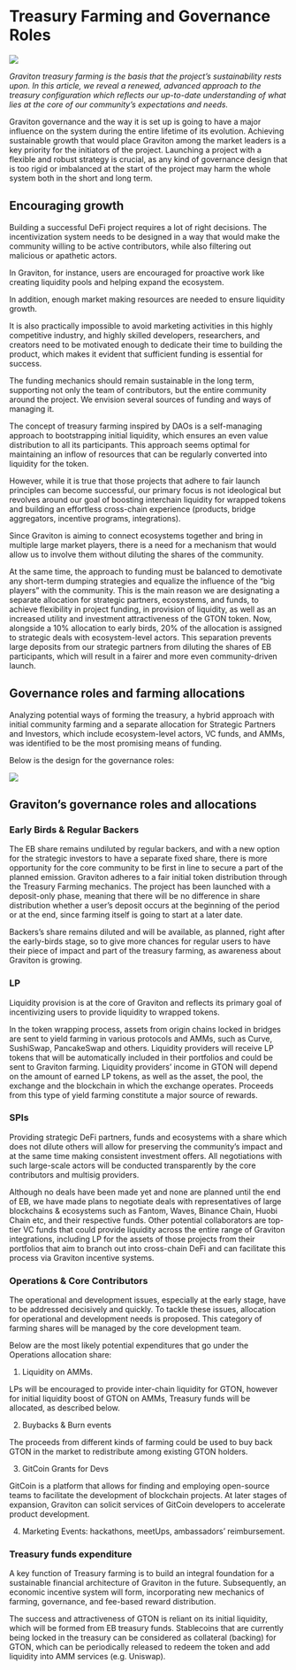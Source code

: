 # Treasury Farming and Governance Roles

![](https://miro.medium.com/max/6400/1*rw0t0RlFYXujUCT0zTXMFQ@2x.png)

_Graviton treasury farming is the basis that the project’s sustainability rests upon. In this article, we reveal a renewed, advanced approach to the treasury configuration which reflects our up-to-date understanding of what lies at the core of our community’s expectations and needs._

Graviton governance and the way it is set up is going to have a major influence on the system during the entire lifetime of its evolution. Achieving sustainable growth that would place Graviton among the market leaders is a key priority for the initiators of the project. Launching a project with a flexible and robust strategy is crucial, as any kind of governance design that is too rigid or imbalanced at the start of the project may harm the whole system both in the short and long term.

## Encouraging growth <a id="9ee9"></a>

Building a successful DeFi project requires a lot of right decisions. The incentivization system needs to be designed in a way that would make the community willing to be active contributors, while also filtering out malicious or apathetic actors.

In Graviton, for instance, users are encouraged for proactive work like creating liquidity pools and helping expand the ecosystem.

In addition, enough market making resources are needed to ensure liquidity growth.

It is also practically impossible to avoid marketing activities in this highly competitive industry, and highly skilled developers, researchers, and creators need to be motivated enough to dedicate their time to building the product, which makes it evident that sufficient funding is essential for success.

The funding mechanics should remain sustainable in the long term, supporting not only the team of contributors, but the entire community around the project. We envision several sources of funding and ways of managing it.

The concept of treasury farming inspired by DAOs is a self-managing approach to bootstrapping initial liquidity, which ensures an even value distribution to all its participants. This approach seems optimal for maintaining an inflow of resources that can be regularly converted into liquidity for the token.

However, while it is true that those projects that adhere to fair launch principles can become successful, our primary focus is not ideological but revolves around our goal of boosting interchain liquidity for wrapped tokens and building an effortless cross-chain experience \(products, bridge aggregators, incentive programs, integrations\).

Since Graviton is aiming to connect ecosystems together and bring in multiple large market players, there is a need for a mechanism that would allow us to involve them without diluting the shares of the community.

At the same time, the approach to funding must be balanced to demotivate any short-term dumping strategies and equalize the influence of the “big players” with the community. This is the main reason we are designating a separate allocation for strategic partners, ecosystems, and funds, to achieve flexibility in project funding, in provision of liquidity, as well as an increased utility and investment attractiveness of the GTON token. Now, alongside a 10% allocation to early birds, 20% of the allocation is assigned to strategic deals with ecosystem-level actors. This separation prevents large deposits from our strategic partners from diluting the shares of EB participants, which will result in a fairer and more even community-driven launch.

## Governance roles and farming allocations <a id="f6aa"></a>

Analyzing potential ways of forming the treasury, a hybrid approach with initial community farming and a separate allocation for Strategic Partners and Investors, which include ecosystem-level actors, VC funds, and AMMs, was identified to be the most promising means of funding.

Below is the design for the governance roles:

![](https://miro.medium.com/max/1908/0*95SO1uprGd4RWdqx)

## Graviton’s governance roles and allocations

### Early Birds & Regular Backers

The EB share remains undiluted by regular backers, and with a new option for the strategic investors to have a separate fixed share, there is more opportunity for the core community to be first in line to secure a part of the planned emission. Graviton adheres to a fair initial token distribution through the Treasury Farming mechanics. The project has been launched with a deposit-only phase, meaning that there will be no difference in share distribution whether a user’s deposit occurs at the beginning of the period or at the end, since farming itself is going to start at a later date.

Backers’s share remains diluted and will be available, as planned, right after the early-birds stage, so to give more chances for regular users to have their piece of impact and part of the treasury farming, as awareness about Graviton is growing.

### LP

Liquidity provision is at the core of Graviton and reflects its primary goal of incentivizing users to provide liquidity to wrapped tokens.

In the token wrapping process, assets from origin chains locked in bridges are sent to yield farming in various protocols and АММs, such as Curve, SushiSwap, PancakeSwap and others. Liquidity providers will receive LP tokens that will be automatically included in their portfolios and could be sent to Graviton farming. Liquidity providers’ income in GTON will depend on the amount of earned LP tokens, as well as the asset, the pool, the exchange and the blockchain in which the exchange operates. Proceeds from this type of yield farming constitute a major source of rewards.

### SPIs

Providing strategic DeFi partners, funds and ecosystems with a share which does not dilute others will allow for preserving the community’s impact and at the same time making consistent investment offers. All negotiations with such large-scale actors will be conducted transparently by the core contributors and multisig providers.

Although no deals have been made yet and none are planned until the end of EB, we have made plans to negotiate deals with representatives of large blockchains & ecosystems such as Fantom, Waves, Binance Chain, Huobi Chain etc, and their respective funds. Other potential collaborators are top-tier VC funds that could provide liquidity across the entire range of Graviton integrations, including LP for the assets of those projects from their portfolios that aim to branch out into cross-chain DeFi and can facilitate this process via Graviton incentive systems.

### Operations & Core Contributors

The operational and development issues, especially at the early stage, have to be addressed decisively and quickly. To tackle these issues, allocation for operational and development needs is proposed. This category of farming shares will be managed by the core development team.

Below are the most likely potential expenditures that go under the Operations allocation share:

1. Liquidity on AMMs.

LPs will be encouraged to provide inter-chain liquidity for GTON, however for initial liquidity boost of GTON on AMMs, Treasury funds will be allocated, as described below.

2. Buybacks & Burn events

The proceeds from different kinds of farming could be used to buy back GTON in the market to redistribute among existing GTON holders.

3. GitCoin Grants for Devs

GitCoin is a platform that allows for finding and employing open-source teams to facilitate the development of blockchain projects. At later stages of expansion, Graviton can solicit services of GitCoin developers to accelerate product development.

4. Marketing Events: hackathons, meetUps, ambassadors’ reimbursement.

### Treasury funds expenditure

A key function of Treasury farming is to build an integral foundation for a sustainable financial architecture of Graviton in the future. Subsequently, an economic incentive system will form, incorporating new mechanics of farming, governance, and fee-based reward distribution.

The success and attractiveness of GTON is reliant on its initial liquidity, which will be formed from EB treasury funds. Stablecoins that are currently being locked in the treasury can be considered as collateral \(backing\) for GTON, which can be periodically released to redeem the token and add liquidity into AMM services \(e.g. Uniswap\).

